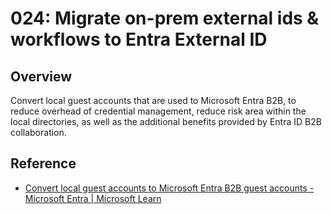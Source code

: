 # 024: Migrate on-prem external ids & workflows to Entra External ID

## Overview

Convert local guest accounts that are used to Microsoft Entra B2B, to reduce overhead of credential management, reduce risk area within the local directories, as well as the additional benefits provided by Entra ID B2B collaboration.

## Reference
* [Convert local guest accounts to Microsoft Entra B2B guest accounts - Microsoft Entra | Microsoft Learn](https://learn.microsoft.com/en-us/entra/architecture/10-secure-local-guest)
